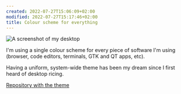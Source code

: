 ```yaml
---
created: 2022-07-27T15:06:09+02:00
modified: 2022-07-27T15:17:46+02:00
title: Colour scheme for everything
---
```


![A screenshot of my desktop](/color_theme.jpg)

I'm using a single colour scheme for every piece of software I'm using (browser, code editors, terminals, GTK and QT apps, etc).

Having a uniform, system-wide theme has been my dream since I first heard of desktop ricing.

[Repository with the theme](https://github.com/Wint3rmute/.themes)
